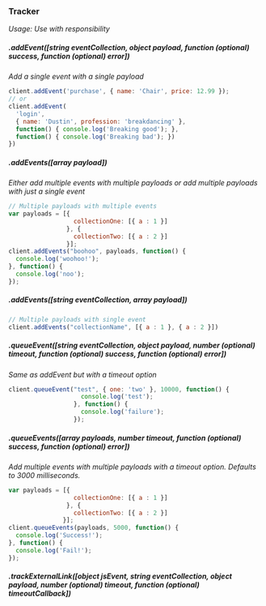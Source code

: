 


### Tracker

*Usage: Use with responsibility*

##### .addEvent([string eventCollection, object payload, function (optional) success, function (optional) error])
*Add a single event with a single payload*
```js
client.addEvent('purchase', { name: 'Chair', price: 12.99 });
// or
client.addEvent(
  'login', 
  { name: 'Dustin', profession: 'breakdancing' }, 
  function() { console.log('Breaking good'); },
  function() { console.log('Breaking bad'); })
})
```

##### .addEvents([array payload])
*Either add multiple events with multiple payloads or add multiple payloads with just a single event*
```js
// Multiple payloads with multiple events
var payloads = [{ 
                  collectionOne: [{ a : 1 }]
                }, {
                  collectionTwo: [{ a : 2 }] 
                }];
client.addEvents("boohoo", payloads, function() {
  console.log('woohoo!');
}, function() {
  console.log('noo');
});
```
##### .addEvents([string eventCollection, array payload])
```js
// Multiple payloads with single event
client.addEvents("collectionName", [{ a : 1 }, { a : 2 }])
```

##### .queueEvent([string eventCollection, object payload, number (optional) timeout, function (optional) success, function (optional) error])
*Same as addEvent but with a timeout option*

```js
client.queueEvent("test", { one: 'two' }, 10000, function() {
                    console.log('test');
                  }, function() {
                    console.log('failure');
                  });

```

##### .queueEvents([array payloads, number timeout, function (optional) success, function (optional) error])
*Add multiple events with multiple payloads with a timeout option. Defaults to 3000 milliseconds.*

```js
var payloads = [{ 
                  collectionOne: [{ a : 1 }]
                }, {
                  collectionTwo: [{ a : 2 }] 
               }];
client.queueEvents(payloads, 5000, function() {
  console.log('Success!');
}, function() {
  console.log('Fail!');
});

```


##### .trackExternalLink([object jsEvent, string eventCollection, object payload, number (optional) timeout, function (optional) timeoutCallback])

```js

```
